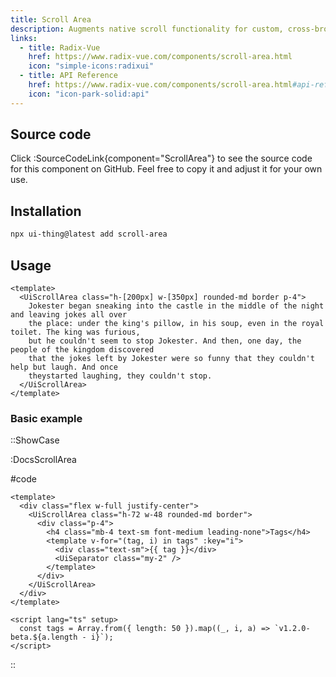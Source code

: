 ```yaml
---
title: Scroll Area
description: Augments native scroll functionality for custom, cross-browser styling.
links:
  - title: Radix-Vue
    href: https://www.radix-vue.com/components/scroll-area.html
    icon: "simple-icons:radixui"
  - title: API Reference
    href: https://www.radix-vue.com/components/scroll-area.html#api-reference
    icon: "icon-park-solid:api"
---
```


## Source code

Click :SourceCodeLink{component="ScrollArea"} to see the source code for this component on GitHub. Feel free to copy it and adjust it for your own use.

## Installation

```bash
npx ui-thing@latest add scroll-area
```

## Usage

```vue
<template>
  <UiScrollArea class="h-[200px] w-[350px] rounded-md border p-4">
    Jokester began sneaking into the castle in the middle of the night and leaving jokes all over
    the place: under the king's pillow, in his soup, even in the royal toilet. The king was furious,
    but he couldn't seem to stop Jokester. And then, one day, the people of the kingdom discovered
    that the jokes left by Jokester were so funny that they couldn't help but laugh. And once
    theystarted laughing, they couldn't stop.
  </UiScrollArea>
</template>
```

### Basic example

::ShowCase

:DocsScrollArea

#code

<!-- automd:file src="../../app/components/content/Docs/ScrollArea/DocsScrollArea.vue" code lang="vue -->

```"vue [DocsScrollArea.vue]
<template>
  <div class="flex w-full justify-center">
    <UiScrollArea class="h-72 w-48 rounded-md border">
      <div class="p-4">
        <h4 class="mb-4 text-sm font-medium leading-none">Tags</h4>
        <template v-for="(tag, i) in tags" :key="i">
          <div class="text-sm">{{ tag }}</div>
          <UiSeparator class="my-2" />
        </template>
      </div>
    </UiScrollArea>
  </div>
</template>

<script lang="ts" setup>
  const tags = Array.from({ length: 50 }).map((_, i, a) => `v1.2.0-beta.${a.length - i}`);
</script>

```

<!-- /automd -->

::
